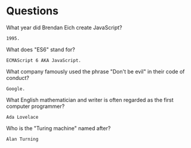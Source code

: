 # Questions

What year did Brendan Eich create JavaScript?

```
1995.
```

What does "ES6" stand for?

```
ECMAScript 6 AKA JavaScript.
```

What company famously used the phrase "Don't be evil" in their code of conduct?

```
Google.
```

What English mathematician and writer is often regarded as the first computer programmer?

```
Ada Lovelace
```

Who is the "Turing machine" named after?

```
Alan Turning
```
